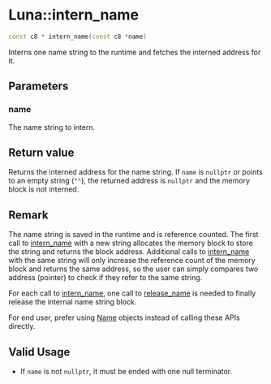 # Luna::intern_name

```c++
const c8 * intern_name(const c8 *name)
```

Interns one name string to the runtime and fetches the interned address for it. 



## Parameters
### name
The name string to intern. 

## Return value
Returns the interned address for the name string. If `name` is `nullptr` or points to an empty string (`""`), the returned address is `nullptr` and the memory block is not interned. 

## Remark
The name string is saved in the runtime and is reference counted. The first call to [intern_name](group___runtime_name_1gaa261ca6305ee4dee587492a004d6f9ee.md) with a new string allocates the memory block to store the string and returns the block address. Additional calls to [intern_name](group___runtime_name_1gaa261ca6305ee4dee587492a004d6f9ee.md) with the same string will only increase the reference count of the memory block and returns the same address, so the user can simply compares two address (pointer) to check if they refer to the same string.


For each call to [intern_name](group___runtime_name_1gaa261ca6305ee4dee587492a004d6f9ee.md), one call to [release_name](group___runtime_name_1ga5556ed51beb79868d1c0f036ea3aa04d.md) is needed to finally release the internal name string block.

For end user, prefer using [Name](class_luna_1_1_name.md) objects instead of calling these APIs directly. 

## Valid Usage
* If `name` is not `nullptr`, it must be ended with one null terminator. 

